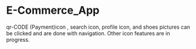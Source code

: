 # E-Commerce_App
qr-CODE (Payment)icon , search icon, profile icon, and shoes pictures can be clicked  and are done with navigation. Other icon features are in progress. 




